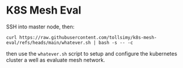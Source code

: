 # K8S Mesh Eval
SSH into master node, then:
```
curl https://raw.githubusercontent.com/tollsimy/k8s-mesh-eval/refs/heads/main/whatever.sh | bash -s -- -c
```

then use the `whatever.sh` script to setup and configure the kubernetes cluster a well as evaluate mesh network.
